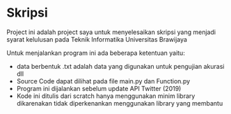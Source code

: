 # Skripsi

Project ini adalah project saya untuk menyelesaikan skripsi yang menjadi syarat kelulusan pada Teknik Informatika Universitas Brawijaya

Untuk menjalankan program ini ada beberapa ketentuan yaitu:
- data berbentuk .txt adalah data yang digunakan untuk pengujian akurasi dll
- Source Code dapat dilihat pada file main.py dan Function.py
- Program ini dijalankan sebelum update API Twitter (2019)
- Kode ini ditulis dari scratch hanya menggunakan minim library dikarenakan tidak diperkenankan menggunakan library yang membantu
